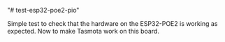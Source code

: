 "# test-esp32-poe2-pio" 

Simple test to check that the hardware on the ESP32-POE2 is working as expected. Now to make Tasmota work on this board.
